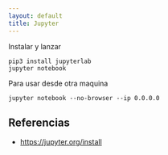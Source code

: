 ```yaml
---
layout: default
title: Jupyter
---
```


Instalar y lanzar

    pip3 install jupyterlab
    jupyter notebook

Para usar desde otra maquina

    jupyter notebook --no-browser --ip 0.0.0.0

## Referencias

* https://jupyter.org/install
